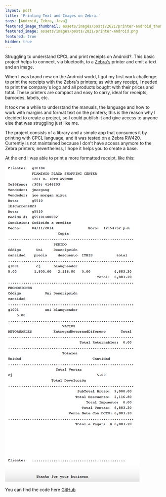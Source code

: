 ```yaml
---
layout: post
title: 'Printing Text and Images on Zebra.'
tags: [Android, Zebra, Java]
featured_image_thumbnail: assets/images/posts/2021/printer-android_thumbnail.png
featured_image: assets/images/posts/2021/printer-android.png
featured: true
hidden: true
---
```


Struggling to understand CPCL and print receipts on Android?. This basic project helps to connect, via bluetooth, to a [Zebra's](https://www.zebra.com/us/en/products/printers.html) printer and emit a text and an image. 

<!--more-->

When I was brand new on the Android world, I got my first work challenge: to print the receipts with the Zebra's printers; as with any receipt, I needed to print the company's logo and all products bought with their prices and total. These printers are compact and easy to carry, ideal for receipts, barcodes, labels, etc.

It took me a while to understand the manuals, the language and how to work with margins and format text on the printers; this is the reason why I decided to create a project, so I could publish it and give access to anyone else that was struggling just like me. 

The project consists of a library and a simple app that consumes it by printing with CPCL language, and it was tested on a Zebra RW420. Currently is not maintained because I don't have access anymore to the Zebra printers; nevertheless, I hope it helps you to create a base.

At the end I was able to print a more formatted receipt, like this:

![receipt](assets/images/posts/2021/zebra-printer-pdf.png "Receipt")

You can find the code here [GitHub](https://github.com/rosebm/ZebraPrintingAndroid)
